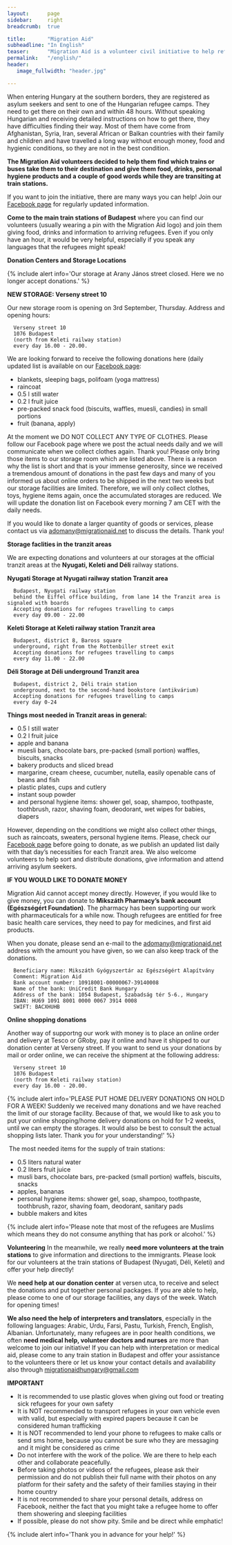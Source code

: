 ```yaml
---
layout:      page
sidebar:     right
breadcrumb:  true

title:       "Migration Aid"
subheadline: "In English"
teaser:      "Migration Aid is a volunteer civil initiative to help refugees arriving to Hungary reach their assigned refugee camps. "
permalink:   "/english/"
header:
   image_fullwidth: "header.jpg"

---
```


When entering Hungary at the southern borders, they are registered as asylum seekers and sent to one of the Hungarian refugee camps. They need to get there on their own and within 48 hours. Without speaking Hungarian and receiving detailed instructions on how to get there, they have difficulties finding their way. Most of them have come from Afghanistan, Syria, Iran, several African or Balkan countries with their family and children and have travelled a long way without enough money, food and hygienic conditions, so they are not in the best condition.

**The Migration Aid volunteers decided to help them find which trains or buses take them to their destination and give them food, drinks, personal hygiene products and a couple of good words while they are transiting at train stations.**

If you want to join the initiative, there are many ways you can help! Join our [Facebook page](https://www.facebook.com/migrationaidhungary) for regularly updated information.

**Come to the main train stations of Budapest** where you can find our volunteers (usually wearing a pin with the Migration Aid logo) and join them giving food, drinks and information to arriving refugees. Even if you only have an hour, it would be very helpful, especially if you speak any languages that the refugees might speak!

**Donation Centers and Storage Locations**

{% include alert info='Our storage at Arany János street closed. Here we no longer accept donations.' %} 

**NEW STORAGE: Verseny street 10**

Our new storage room  is opening on 3rd September, Thursday. 
Address and opening hours:

      Verseny street 10
      1076 Budapest 
      (north from Keleti railway station)
      every day 16.00 - 20.00. 

We are looking forward to receive the following donations here (daily updated list is available on our [Facebook page](https://www.facebook.com/migrationaidhungary):


- blankets, sleeping bags, polifoam (yoga mattress) 
- raincoat 
- 0.5 l still water 
- 0.2 l fruit juice 
- pre-packed snack food (biscuits, waffles, muesli, candies) in small portions 
- fruit (banana, apply) 

At the moment we DO NOT COLLECT ANY TYPE OF CLOTHES. Please follow our Facebook page where we post the actual needs daily and we will communicate when we collect clothes again. Thank you!
Please only bring those items to our storage room which are listed above. There is a reason why the list is short and that is your immense generosity, since we received a tremendous amount of donations in the past few days and many of you informed us about online orders to be shipped in the next two weeks but our storage facilities are limited. Therefore, we will only collect clothes, toys, hygiene items again, once the accumulated storages are reduced. We will update the donation list on Facebook every morning 7 am CET with the daily needs.

If you would like to donate a larger quantity of goods or services, please contact us via adomany@migrationaid.net to discuss the details. Thank you!


**Storage faclities in the tranzit areas**

We are expecting donations and volunteers at our storages at the official tranzit areas at the **Nyugati, Keleti and Déli** railway stations. 

**Nyugati Storage at Nyugati railway station Tranzit area**
      
      Budapest, Nyugati railway station
      behind the Eiffel office building, from lane 14 the Tranzit area is signaled with boards
      Accepting donations for refugees travelling to camps
      every day 09.00 - 22.00

      
 **Keleti Storage at Keleti railway station Tranzit area**

      Budapest, district 8, Baross square
      underground, right from the Rottenbiller street exit
      Accepting donations for refugees travelling to camps
      every day 11.00 - 22.00

**Déli Storage at Déli underground Tranzit area**

      Budapest, district 2, Déli train station
      underground, next to the second-hand bookstore (antikvárium)
      Accepting donations for refugees travelling to camps
      every day 0-24


**Things most needed in Tranzit areas in general:**

- 0.5 l still water
- 0.2 l fruit juice
- apple and banana
- muesli bars, chocolate bars, pre-packed (small portion) waffles, biscuits, snacks
- bakery products and sliced bread
- margarine, cream cheese, cucumber, nutella, easily openable cans of beans and fish
- plastic plates, cups and cutlery
- instant soup powder
- and personal hygiene items: shower gel, soap, shampoo, toothpaste, toothbrush, razor, shaving foam, deodorant, wet wipes for babies, diapers

However, depending on the conditions we might also collect other things, such as raincoats, sweaters, personal hygiene items. Please, check our [Facebook page](https://www.facebook.com/migrationaidhungary) before going to donate, as we publish an updated list daily with that day’s necessities for each Tranzit area. We also welcome volunteers to help sort and distribute donations, give information and attend arriving asylum seekers.


**IF YOU WOULD LIKE TO DONATE MONEY**

Migration Aid cannot accept money directly. However, if you would like to give money, you can donate to **Mikszáth Pharmacy’s bank account (Egészségért Foundation)**. The pharmacy has been supporting our work with pharmaceuticals for a while now. Though refugees are entitled for free basic health care services, they need to pay for medicines, and first aid products. 

When you donate, please send an e-mail to the adomany@migrationaid.net address with the amount you have given, so we can also keep track of the donations. 

      Beneficiary name: Mikszáth Gyógyszertár az Egészségért Alapítvány 
      Comment: Migration Aid
      Bank account number: 10918001-00000067-39140008 
      Name of the bank: UniCredit Bank Hungary 
      Address of the bank: 1054 Budapest, Szabadság tér 5-6., Hungary
      IBAN: HU69 1091 8001 0000 0067 3914 0008 
      SWIFT: BACXHUHB


**Online shopping donations**

Another way of supportng our work with money is to place an online order and delivery at Tesco or GRoby, pay it online and have it shipped to our donation center at Verseny street.
If you want to send us your donations by mail or order online, we can receive the shipment at the following address:
      
      Verseny street 10
      1076 Budapest 
      (north from Keleti railway station)
      every day 16.00 - 20.00. 

{% include alert info='PLEASE PUT HOME DELIVERY DONATIONS ON HOLD FOR A WEEK! Suddenly we received many donations and we have reached the limit of our storage facility. Because of that, we would like to ask you to put your online shopping/home delivery donations on hold for 1-2 weeks, until we can empty the storages. It would also be best to consult the actual shopping lists later. Thank you for your understanding!' %}

 The most needed items for the supply of train stations:

- 0.5 liters natural water
- 0.2 liters fruit juice
- musli bars, chocolate bars, pre-packed (small portion) waffels, biscuits, snacks
- apples, bananas
- personal hygiene items: shower gel, soap, shampoo, toothpaste, toothbrush, razor, shaving foam, deodorant, sanitary pads
- bubble makers and kites

{% include alert info='Please note that most of the refugees are Muslims which means they do not consume anything that has pork or alcohol.' %}

**Volunteering**
In the meanwhile, we really **need more volunteers at the train stations** to give information and directions to the immigrants. Please look for our volunteers at the train stations of Budapest (Nyugati, Déli, Keleti) and offer your help directly!

We **need help at our donation center** at versen utca, to receive and select the donations and put together personal packages. If you are able to help, please come to one of our storage facilities, any days of the week. Watch for opening times!

**We also need the help of interpreters and translators**, especially in the following languages: Arabic, Urdu, Farsi, Pastu, Turkish, French, English, Albanian. Unfortunately, many refugees are in poor health conditions, we often **need medical help, volunteer doctors and nurses** are more than welcome to join our initiative! If you can help with interpretation or medical aid, please come to any train station in Budapest and offer your assistance to the volunteers there or let us know your contact details and availability also through migrationaidhungary@gmail.com

**IMPORTANT**

- It is recommended to use plastic gloves when giving out food or treating sick refugees for your own safety
- It is NOT recommended to transport refugees in your own vehicle even with valid, but especially with expired papers because it can be considered human trafficking
- It is NOT recommended to lend your phone to refugees to make calls or send sms home, because you cannot be sure who they are messaging and it might be considered as crime
- Do not interfere with the work of the police. We are there to help each other and collaborate peacefully.
- Before taking photos or videos of the refugees, please ask their permission and do not publish their full name with their photos on any platform for their safety and the safety of their families staying in their home country
- It is not recommended to share your personal details, address on Facebook, neither the fact that you might take a refugee home to offer them showering and sleeping facilities
- If possible, please do not show pity. Smile and be direct while emphatic!

{% include alert info='Thank you in advance for your help!' %}
